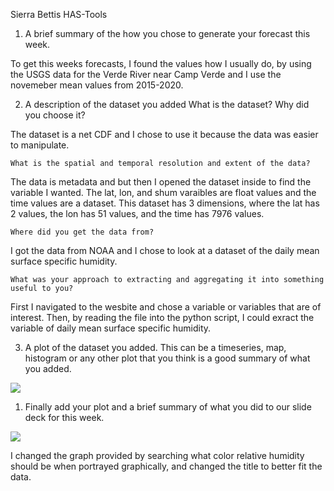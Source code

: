 Sierra Bettis
HAS-Tools

1. A brief summary of the how you chose to generate your forecast this week.

To get this weeks forecasts, I found the values how I usually do, by using the USGS data for the Verde River near Camp Verde and I use the novemeber mean values from 2015-2020. 

2. A description of the dataset you added
    What is the dataset? Why did you choose it?

The dataset is a net CDF and I chose to use it because the data was easier to manipulate. 

    What is the spatial and temporal resolution and extent of the data?

The data is metadata and but then I opened the dataset inside to find the variable I wanted. The lat, lon, and shum varaibles are float values and the time values are a dataset. This dataset has 3 dimensions, where the lat has 2 values, the lon has 51 values, and the time has 7976 values.

    Where did you get the data from?

I got the data from NOAA and I chose to look at a dataset of the daily mean surface specific humidity.

    What was your approach to extracting and aggregating it into something useful to you?

First I navigated to the wesbite and chose a variable or variables that are of interest. Then, by reading the file into the python script, I could exract the variable of daily mean surface specific humidity.

3. A plot of the dataset you added. This can be a timeseries, map, histogram or any other plot that you think is a good summary of what you added.

![](../../histogram.png)

1. Finally add your plot and a brief summary of what you did to our slide deck for this week. 

![](../../graph.png)

I changed the graph provided by searching what color relative humidity should be when portrayed graphically, and changed the title to better fit the data. 
